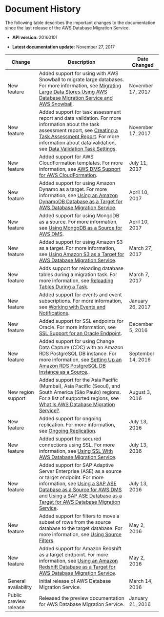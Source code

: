# Document History<a name="WhatsNew"></a>

The following table describes the important changes to the documentation since the last release of the AWS Database Migration Service\.

+ **API version:** 20160101

+ **Latest documentation update:** November 27, 2017


| Change | Description | Date Changed | 
| --- | --- | --- | 
| New feature | Added support for using with AWS Snowball to migrate large databases\. For more information, see [Migrating Large Data Stores Using AWS Database Migration Service and AWS Snowball](CHAP_LargeDBs.md)\. | November 17, 2017 | 
| New feature | Added support for task assessment report and data validation\. For more information about the task assessment report, see [Creating a Task Assessment Report](CHAP_Tasks.AssessmentReport.md)\. For more information about data validation, see [Data Validation Task Settings](CHAP_Tasks.CustomizingTasks.TaskSettings.DataValidation.md)\. | November 17, 2017 | 
| New feature | Added support for AWS CloudFormation templates\. For more information, see [AWS DMS Support for AWS CloudFormation](CHAP_Introduction.CloudFormation.md)\. | July 11, 2017 | 
| New feature | Added support for using Amazon Dynamo as a target\. For more information, see [Using an Amazon DynamoDB Database as a Target for AWS Database Migration Service](CHAP_Target.DynamoDB.md)\. | April 10, 2017 | 
| New feature | Added support for using MongoDB as a source\. For more information, see [Using MongoDB as a Source for AWS DMS](CHAP_Source.MongoDB.md)\. | April 10, 2017 | 
| New feature | Added support for using Amazon S3 as a target\. For more information, see [Using Amazon S3 as a Target for AWS Database Migration Service](CHAP_Target.S3.md)\. | March 27, 2017 | 
| New feature | Adds support for reloading database tables during a migration task\. For more information, see [Reloading Tables During a Task](CHAP_Tasks.ReloadTables.md)\. | March 7, 2017 | 
| New feature | Added support for events and event subscriptions\. For more information, see [Working with Events and Notifications](CHAP_Events.md)\. | January 26, 2017 | 
| New feature | Added support for SSL endpoints for Oracle\. For more information, see [SSL Support for an Oracle Endpoint](CHAP_Security.SSL.md#CHAP_Security.SSL.Oracle)\. | December 5, 2016 | 
| New feature | Added support for using Change Data Capture \(CDC\) with an Amazon RDS PostgreSQL DB instance\. For more information, see [Setting Up an Amazon RDS PostgreSQL DB Instance as a Source](CHAP_Source.PostgreSQL.md#CHAP_Source.PostgreSQL.RDSPostgreSQL)\. | September 14, 2016 | 
| New region support | Added support for the Asia Pacific \(Mumbai\), Asia Pacific \(Seoul\), and South America \(São Paulo\) regions\. For a list of supported regions, see [What Is AWS Database Migration Service?](Welcome.md)\. | August 3, 2016 | 
| New feature | Added support for ongoing replication\. For more information, see [Ongoing Replication](CHAP_BestPractices.md#CHAP_BestPractices.OnGoingReplication)\. | July 13, 2016 | 
| New feature | Added support for secured connections using SSL\. For more information, see [Using SSL With AWS Database Migration Service](CHAP_Security.SSL.md)\. | July 13, 2016 | 
| New feature | Added support for SAP Adaptive Server Enterprise \(ASE\) as a source or target endpoint\. For more information, see [Using a SAP ASE Database as a Source for AWS DMS](CHAP_Source.SAP.md) and [Using a SAP ASE Database as a Target for AWS Database Migration Service](CHAP_Target.SAP.md)\. | July 13, 2016 | 
| New feature | Added support for filters to move a subset of rows from the source database to the target database\. For more information, see [Using Source Filters](CHAP_Tasks.CustomizingTasks.TableMapping.md#CHAP_Tasks.CustomizingTasks.Filters)\. | May 2, 2016 | 
| New feature | Added support for Amazon Redshift as a target endpoint\. For more information, see [Using an Amazon Redshift Database as a Target for AWS Database Migration Service](CHAP_Target.Redshift.md)\. | May 2, 2016 | 
| General availability | Initial release of AWS Database Migration Service\. | March 14, 2016 | 
| Public preview release | Released the preview documentation for AWS Database Migration Service\. | January 21, 2016 | 